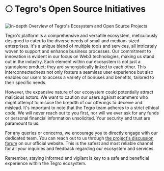 # 🌕 Tegro's Open Source Initiatives

![In-depth Overview of Tegro's Ecosystem and Open Source Projects](<.gitbook/assets/Ecosystem overview - Обзор экосистемы.png>)

Tegro's platform is a comprehensive and versatile ecosystem, meticulously designed to cater to the diverse needs of small and medium-sized enterprises. It's a unique blend of multiple tools and services, all intricately woven to support and enhance business processes. Our commitment to innovation is evident in our focus on Web3 technologies, making us stand out in the industry. Each element within our ecosystem is not just a standalone product; they are synergistically linked to each other. This interconnectedness not only fosters a seamless user experience but also enables our users to access a variety of bonuses and benefits, tailored to their specific needs.

However, the expansive nature of our ecosystem could potentially attract malicious actors. We want to caution our users against scammers who might attempt to misuse the breadth of our offerings to deceive and mislead. It's important to note that the Tegro team adheres to a strict ethical code. We will never reach out to you first, nor will we ever ask for any funds or personal financial information unsolicited. Your security and trust are paramount to us.

For any queries or concerns, we encourage you to directly engage with our dedicated team. You can reach out to us through [the project's discussion forum](https://github.com/TegroTON/.github/discussions) on our official website. This is the safest and most reliable channel for all your inquiries and feedback regarding our ecosystem and services.

Remember, staying informed and vigilant is key to a safe and beneficial experience within the Tegro ecosystem.
